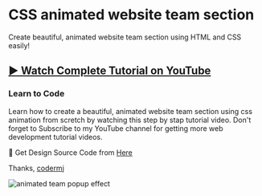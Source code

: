 # CSS animated website team section
Create beautiful, animated website team section using HTML and CSS easily!
## [▶️ Watch Complete Tutorial on YouTube](https://youtu.be/hbnB-nnZ9k8)
### Learn to Code

Learn how to create a beautiful, animated website team section using css animation from scretch by watching this step by stap tutorial video. Don't forget to Subscribe to my YouTube channel for getting more web development tutorial videos.

🎁 Get Design Source Code from [Here](https://www.buymeacoffee.com/the.codermj/e/187760)

Thanks,
[codermj](https://www.youtube.com/@the.codermj/)

![animated team popup effect](https://github.com/mjshofy/CSS-animated-website-team/assets/76812554/c73ff38d-21d8-4670-93aa-0163a86aa3dd)
